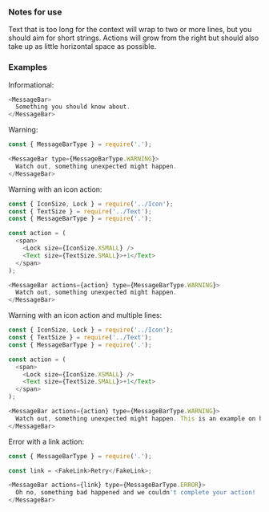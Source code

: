 ### Notes for use

Text that is too long for the context will wrap to two or more lines, but you should aim for short strings. Actions will grow from the right but should also take up as little horizontal space as possible.

### Examples

Informational:

```js { "props": { "data-example": "basic" } }
<MessageBar>
  Something you should know about.
</MessageBar>
```

Warning:

```js { "props": { "data-example": "with type" } }
const { MessageBarType } = require('.');

<MessageBar type={MessageBarType.WARNING}>
  Watch out, something unexpected might happen.
</MessageBar>
```

Warning with an icon action:

```js { "props": { "data-example": "with icon action" } }
const { IconSize, Lock } = require('../Icon');
const { TextSize } = require('../Text');
const { MessageBarType } = require('.');

const action = (
  <span>
    <Lock size={IconSize.XSMALL} />
    <Text size={TextSize.SMALL}>+1</Text>
  </span>
);

<MessageBar actions={action} type={MessageBarType.WARNING}>
  Watch out, something unexpected might happen.
</MessageBar>
```

Warning with an icon action and multiple lines:

```js { "props": { "data-example": "with icon action" } }
const { IconSize, Lock } = require('../Icon');
const { TextSize } = require('../Text');
const { MessageBarType } = require('.');

const action = (
  <span>
    <Lock size={IconSize.XSMALL} />
    <Text size={TextSize.SMALL}>+1</Text>
  </span>
);

<MessageBar actions={action} type={MessageBarType.WARNING}>
  Watch out, something unexpected might happen. This is an example on how a pretty long copy is going to scale. As you can see it keeps the proper margin between the main copy text and the icon on the right.
</MessageBar>
```

Error with a link action:

```js { "props": { "data-example": "with link action" } }
const { MessageBarType } = require('.');

const link = <FakeLink>Retry</FakeLink>;

<MessageBar actions={link} type={MessageBarType.ERROR}>
  Oh no, something bad happened and we couldn't complete your action!
</MessageBar>
```

